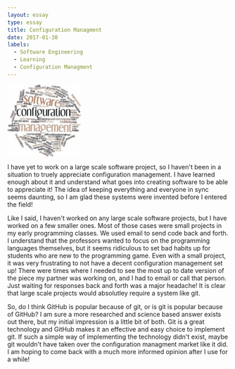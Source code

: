 ```yaml
---
layout: essay
type: essay
title: Configuration Managment
date: 2017-01-30
labels:
  - Software Engineering
  - Learning
  - Configuration Managment
---
```

<div style="center"><img class="Configuration Managment" src="../images/configuration_managment.jpeg" align="center">

I have yet to work on a large scale software project, so I haven't been in a situation to truely appreciate configuration management. I have learned enough about it and understand what goes into creating software to be able to appreciate it! The idea of keeping everything and everyone in sync seems daunting, so I am glad these systems were invented before I entered the field!

Like I said, I haven't worked on any large scale software projects, but I have worked on a few smaller ones. Most of those cases were small projects in my early programming classes. We used email to send code back and forth. I understand that the professors wanted to focus on the programming languages themselves, but it seems ridiculous to set bad habits up for students who are new to the programming game. Even with a small project, it was very frustrating to not have a decent configuration management set up! There were times where I needed to see the most up to date version of the piece my partner was working on, and I had to email or call that person. Just waiting for responses back and forth was a major headache! It is clear that large scale projects would absolutley require a system like git. 

So, do I think GitHub is popular because of git, or is git is popular because of GitHub? I am sure a more researched and science based answer exists out there, but my initial impression is a little bit of both. Git is a great technology and GitHub makes it an effective and easy choice to implement git. If such a simple way of implementing the technology didn't exist, maybe git wouldn't have taken over the configuration managment market like it did. I am hoping to come back with a much more informed opinion after I use for a while! 


